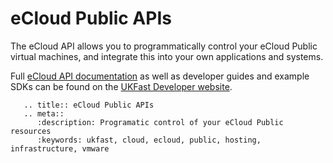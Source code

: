 # eCloud Public APIs

The eCloud API allows you to programmatically control your eCloud Public virtual machines, and integrate this into your own applications and systems.

Full [eCloud API documentation](https://developers.ukfast.io/documentation/ecloud) as well as developer guides and example SDKs can be found on the [UKFast Developer website](https://developers.ukfast.io).

```eval_rst
   .. title:: eCloud Public APIs 
   .. meta::
      :description: Programatic control of your eCloud Public resources
      :keywords: ukfast, cloud, ecloud, public, hosting, infrastructure, vmware
```
